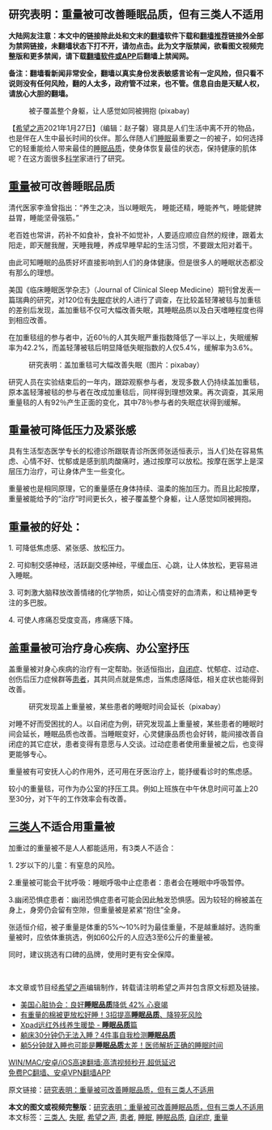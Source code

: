  <h2>研究表明：重量被可改善睡眠品质，但有三类人不适用</h2> <p class="notice"><b>大陆网友注意：本文中的链接除此处和文末的<a href="https://github.com/bannedbook/fanqiang" >翻墙</a>软件下载和<a href="https://github.com/killgcd/justmysocks/blob/master/README.md">翻墙推荐</a>链接外全部为禁网链接，未翻墙状态下打不开，请勿点击。此为文字版禁闻，欲看图文视频完整版和更多禁闻，请下载<a href="https://github.com/bannedbook/fanqiang">翻墙软件或APP</a>后翻墙上禁闻网。</p><p>备注：翻墙看新闻非常安全，翻墙以真实身份发表敏感言论有一定风险，但只看不说则没有任何风险，翻的人太多，政府管不过来，也不管。信息自由是天赋人权，请放心大胆的翻墙。</b></p>  <div class="entry"> <figure> <p><figcaption>被子覆盖整个身躯，让人感觉如同被拥抱 (pixabay)</figcaption></figure> <p>【<span class='wp_keywordlink_affiliate'><a href="https://www.soundofhope.org" title="希望之声" target="_blank">希望之声</a></span>2021年1月27日】（编辑：赵子馨）寝具是人们生活中离不开的物品，也是伴在人生中最长时间的伙伴。那么伴随人们<a href="https://www.bannedbook.org/bnews/tag/%e7%9d%a1%e7%9c%a0/" class="st_tag internal_tag" rel="tag" title="标签 睡眠 下的日志">睡眠</a>最重要之一的被子，如何选择它的轻重能给人带来最佳的<a href="https://www.bannedbook.org/bnews/tag/%E7%9D%A1%E7%9C%A0%E5%93%81%E8%B4%A8/" class="st_tag internal_tag" rel="tag" title="标签 睡眠品质 下的日志">睡眠品质</a>，使身体恢复最佳的状态，保持健康的肌体呢？在这方面很多<span class='wp_keywordlink'><a href="https://www.bannedbook.org/forum11/topic309.html" title="禁片：“科学”的棍子" target="_blank">科学</a></span>家进行了研究。</p> <h2><strong><a href="https://www.bannedbook.org/bnews/tag/%E9%87%8D%E9%87%8F/" class="st_tag internal_tag" rel="tag" title="标签 重量 下的日志">重量</a>被可改善睡眠品质</strong></h2> <p>清代医家李渔曾指出：“养生之决，当以睡眠先， 睡能还精，睡能养气，睡能健脾益胃，睡能坚骨强筋。” </p> <p>老百姓也常讲，药补不如食补，食补不如觉补，人要适应顺应自然的规律，跟着太阳走，即天醒我醒，天睡我睡，养成早睡早起的生活习惯，不要跟太阳对着干。</p> <p>由此可知睡眠的品质好坏直接影响到人们的身体健康。但是很多人的睡眠状态都没有那么的理想。</p> <p>美国《临床睡眠医学杂志》（Journal of Clinical Sleep Medicine）期刊曾发表一篇瑞典的研究，对120位有<a href="https://www.bannedbook.org/bnews/tag/%e5%a4%b1%e7%9c%a0/" class="st_tag internal_tag" rel="tag" title="标签 失眠 下的日志">失眠</a>症状的人进行了调查，在比较盖轻薄被毯与加重毯的差别后发现，盖加重毯不仅可大幅改善失眠，其睡眠品质以及白天嗜睡程度也得到相应改善。</p> <p>在加重毯组的参与者中，近60％的人其失眠严重指数降低了一半以上，失眠缓解率为42.2%，而盖轻薄被毯后明显降低失眠指数的人仅5.4%，缓解率为3.6%。</p>  <figure><figcaption>研究表明：盖加重毯可大幅改善失眠（图片：pixabay）</figcaption></figure> <p>研究人员在实验结束后的一年内，跟踪观察参与者，发现多数人仍持续盖加重毯，原本盖轻薄被毯的参与者在改成加重毯后，同样得到理想效果。再次调查，其采用重量毯的人有92％产生正面的变化，其中78％参与者的失眠症状得到缓解。</p> <h2><strong>重量被可降低压力及紧张感</strong></h2> <p>具有生活型态医学专长的松德诊所跟联青诊所医师张适恒表示，当人们处在容易焦虑、心情不好、忧郁或是感到肌肉酸痛时，通过按摩可以放松。按摩在医学上是深层压力治疗，可让身体产生一些变化。</p> <p>重量被也是相同原理，它的重量感在身体持续、温柔的施加压力。而且比起按摩，重量被能给予的“治疗”时间更长久，被子覆盖整个身躯，让人感觉如同被拥抱。</p> <h2><strong>重量被的好处：</strong></h2> <p>1. 可降低焦虑感、紧张感、放松压力。</p> <p>2. 可抑制交感神经，活跃副交感神经，平缓血压、心跳，让人体放松，更容易进入睡眠。</p> <p>3. 可刺激大脑释放改善情绪的化学物质，如让心情变好的血清素，和让精神更专注的多巴胺。</p>  <p>4. 可使人疼痛忍受度变高，疼痛感下降。</p> <h2><strong>盖重量被可治疗身心疾病、办公室抒压</strong></h2> <p>盖重量被对身心疾病的治疗有一定帮助。张适恒指出，<a href="https://www.bannedbook.org/bnews/tag/%e8%87%aa%e9%97%ad%e7%97%87/" class="st_tag internal_tag" rel="tag" title="标签 自闭症 下的日志">自闭症</a>、忧郁症、过动症、创伤后压力症候群等<a href="https://www.bannedbook.org/bnews/tag/%E6%82%A3%E8%80%85/" class="st_tag internal_tag" rel="tag" title="标签 患者 下的日志">患者</a>，其共同点就是焦虑，当焦虑感降低，相关症状也能得到改善。</p> <figure><figcaption>研究发现盖上重量被，某些患者的睡眠时间会延长（pixabay）</figcaption></figure> <p>对睡不好而受困扰的人。以自闭症为例，研究发现盖上重量被，某些患者的睡眠时间会延长，睡眠品质也改善。当睡眠变好，心灵健康品质也会好转，能间接改善自闭症的其它症状，患者变得有意愿与人交谈。过动症患者使用重量被之后，也变得更能够专心。</p> <p>重量被有可安抚人心的作用外，还可用在牙医治疗上，能抒缓看诊时的焦虑感。</p> <p>较小的重量毯，可作为办公室的抒压工具。例如上班族在中午休息时间可盖上20至30分，对下午的工作效率会有改善。</p> <h2><strong><a href="https://www.bannedbook.org/bnews/tag/%E4%B8%89%E7%B1%BB%E4%BA%BA/" class="st_tag internal_tag" rel="tag" title="标签 三类人 下的日志">三类人</a>不适合用重量被</strong></h2> <p>加重过的重量被不是人人都能适用，有3类人不适合：</p>  <p>1. 2岁以下的儿童：有窒息的风险。</p> <p>2.重量被可能会干扰呼吸：睡眠呼吸中止症患者：患者会在睡眠中呼吸暂停。</p> <p>3.幽闭恐惧症患者：幽闭恐惧症患者可能会因此触发恐惧感。因为较轻的棉被盖在身上，身旁仍会留有空隙，但重量被是紧紧“抱住”全身。</p> <p>张适恒介绍，被子重量是体重的5%～10%时为最佳重量，不是越重越好。选购重量被时，应依体重挑选，例如60公斤的人应选3至6公斤的重量被。</p> <p>同时，建议挑选有口碑的品牌，使用时更有安全保障。</p> <p> </p>  <p>本文章或节目经<a href="https://www.bannedbook.org/bnews/tag/%e5%b8%8c%e6%9c%9b%e4%b9%8b%e5%a3%b0/" class="st_tag internal_tag" rel="tag" title="标签 希望之声 下的日志">希望之声</a>编辑制作，转载请注明希望之声并包含原文标题及链接。</p> <ul class='op-related-articles' title='相关阅读'> <li><a href='https://www.bannedbook.org/bnews/comments/20201210/1445359.html' target='_blank'>美国心脏协会：良好<b>睡眠品质</b>降低 42% 心衰竭</a></li> <li><a href='https://www.bannedbook.org/bnews/health/20201014/1413476.html' target='_blank'>有重量的棉被更放松好睡！3招提高<b>睡眠品质</b>、降猝死风险</a></li> <li><a href='https://www.bannedbook.org/bnews/taiwannews/20200930/1405801.html' target='_blank'>Xpad远红外线养生暖垫 - <b>睡眠品质</b>篇</a></li> <li><a href='https://www.bannedbook.org/bnews/health/20200910/1393991.html' target='_blank'>躺床30分钟仍无法入睡？4件事自我检测<b>睡眠品质</b></a></li> <li><a href='https://www.bannedbook.org/bnews/health/20200524/1333646.html' target='_blank'>躺5分钟就入睡也可能是<b>睡眠品质</b>太差！医师解析正确的睡眠时间</a></li> </ul> <p class="texttj"> <a href="https://github.com/bannedbook/fanqiang/wiki/V2ray%E6%9C%BA%E5%9C%BA" target="_blank">WIN/MAC/安卓/iOS高速翻墙:高清视频秒开,超低延迟</a><br/> <a href="https://github.com/bannedbook/fanqiang/wiki/%E7%A6%81%E9%97%BB%E7%BD%91%E5%AE%89%E5%8D%93%E7%BF%BB%E5%A2%99%E6%96%B0%E9%97%BBAPP" target="_blank">免费PC翻墙、安卓VPN翻墙APP</a></p><p>原文链接：<a class="src_link"  href="https://www.soundofhope.org/post/468539" target="_blank">研究表明：重量被可改善睡眠品质，但有三类人不适用</a></p><a name='sharetosocial'></a>       <div><b>本文的图文或视频完整版</b>：<a href='https://www.bannedbook.org/bnews/comments/20210128/1476559.html'>研究表明：重量被可改善睡眠品质，但有三类人不适用</a></div>  </div><!--END ENTRY--> <div class="postfooter"> <div>本文标签：<a href="https://www.bannedbook.org/bnews/tag/%E4%B8%89%E7%B1%BB%E4%BA%BA/" rel="tag">三类人</a>, <a href="https://www.bannedbook.org/bnews/tag/%e5%a4%b1%e7%9c%a0/" rel="tag">失眠</a>, <a href="https://www.bannedbook.org/bnews/tag/%e5%b8%8c%e6%9c%9b%e4%b9%8b%e5%a3%b0/" rel="tag">希望之声</a>, <a href="https://www.bannedbook.org/bnews/tag/%E6%82%A3%E8%80%85/" rel="tag">患者</a>, <a href="https://www.bannedbook.org/bnews/tag/%e7%9d%a1%e7%9c%a0/" rel="tag">睡眠</a>, <a href="https://www.bannedbook.org/bnews/tag/%E7%9D%A1%E7%9C%A0%E5%93%81%E8%B4%A8/" rel="tag">睡眠品质</a>, <a href="https://www.bannedbook.org/bnews/tag/%e8%87%aa%e9%97%ad%e7%97%87/" rel="tag">自闭症</a>, <a href="https://www.bannedbook.org/bnews/tag/%E9%87%8D%E9%87%8F/" rel="tag">重量</a></div>  </div><!--END POSTFOOTER--> 